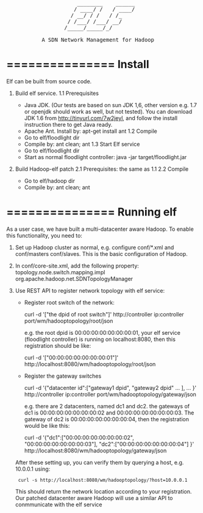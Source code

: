  
<pre>
                      ________    ______
                     / ____/ /   / ____/
                    / __/ / /   / /_    
                   / /___/ /___/ __/    
                  /_____/_____/_/   
                  
           A SDN Network Management for Hadoop
</pre>                    


===============
   Install
===============

Elf can be built from source code. 

1. Build elf service.
 1.1 Prerequisites
    - Java JDK. (Our tests are based on sun JDK 1,6, other version e.g. 1.7 or openjdk should work
        as well, but not tested). You can download JDK 1.6 from http://tinyurl.com/7w2jeyl, and 
        follow the install instruction there to get Java ready.
    - Apache Ant. Install by: apt-get install ant
 1.2 Compile
    - Go to elf/floodlight dir
    - Compile by: ant clean; ant
 1.3 Start Elf service
    - Go to elf/floodlight dir
    - Start as normal floodlight controller: java -jar target/floodlight.jar

2. Build Hadoop-elf patch
 2.1 Prerequisites: the same as 1.1
 2.2 Compile
    - Go to elf/hadoop dir
    - Compile by: ant clean; ant

===============
  Running elf
===============

As a user case, we have built a multi-datacenter aware Hadoop.
To enable this functionality, you need to:
1. Set up Hadoop cluster as normal, e.g. configure conf/*.xml and conf/masters conf/slaves.
    This is the basic configuration of Hadoop.
2. In conf/core-site.xml, add the following property:
      <property>
              <name>topology.node.switch.mapping.impl</name>
              <value>org.apache.hadoop.net.SDNTopologyManager</value>
     </property>
3. Use REST API to register network topology with elf service:
    - Register root switch of the network: 

        curl -d '["the dpid of root switch"]' http://controller ip:controller port/wm/hadooptopology/root/json    

      e.g. the root dpid is 00:00:00:00:00:00:00:01, your elf service (floodlight controller) is running on localhost:8080,
        then this registration should be like: 

        curl -d '["00:00:00:00:00:00:00:01"]' http://localhost:8080/wm/hadooptopology/root/json    

    - Register the gateway switches

        curl -d '{"datacenter id":["gateway1 dpid", "gateway2 dpid" ... ], ... }' http://controller ip:controller port/wm/hadooptopology/gateway/json

      e.g. there are 2 datacenters, named dc1 and dc2. the gateways of dc1 is 00:00:00:00:00:00:00:02 and 00:00:00:00:00:00:00:03. The gateway of dc2 
      is 00:00:00:00:00:00:00:04, then the registration would be like this:

        curl -d '{"dc1":["00:00:00:00:00:00:00:02", "00:00:00:00:00:00:00:03"], "dc2":["00:00:00:00:00:00:00:04"] }' http://localhost:8080/wm/hadooptopology/gateway/json

    After these setting up, you can verify them by querying a host, e.g. 10.0.0.1 using: 

        curl -s http://localhost:8080/wm/hadooptopology/?host=10.0.0.1

    This should return the network location according to your registration. Our patched datacenter aware Hadoop will use a similar API to conmmunicate with the elf service
    
